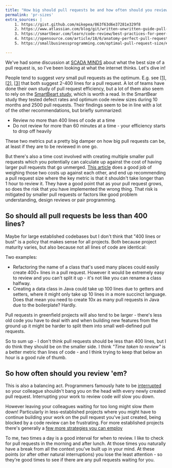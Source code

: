 ```yaml
---
title: "How big should pull requests be and how often should you review them"
permalink: 'pr-sizes'
extra_sources: |
    1. https://gist.github.com/mikepea/863f63d6e37281e329f8
    2. https://www.atlassian.com/blog/git/written-unwritten-guide-pull-requests
    3. https://smartbear.com/learn/code-review/best-practices-for-peer-code-review/
    4. https://opensource.com/article/18/6/anatomy-perfect-pull-request
    5. https://smallbusinessprogramming.com/optimal-pull-request-size/#fn-352-2

---
```

We've had some discussion at [SCADA MINDS](https://www.scadaminds.com/) about what the best size of a pull request is, so I've been looking at what the internet thinks. Let's dive in!

People tend to suggest *very* small pull requests as the optimum. E.g. see [[1]](https://gist.github.com/mikepea/863f63d6e37281e329f8), [[2]](https://www.atlassian.com/blog/git/written-unwritten-guide-pull-requests), [[3]](https://smartbear.com/learn/code-review/best-practices-for-peer-code-review/) that both suggest 2-400 lines for a pull request.
A lot of teams have done their own study of pull request efficiency, but a lot of them also seem to rely on the [SmartBeart study](https://smartbear.com/learn/code-review/best-practices-for-peer-code-review/), which is worth a read.
In the SmartBear study they tested defect rates and optimum code review sizes during 10 months and 2500 pull requests. Their findings seem to be in line with a lot of the other recommendations, but briefly summarized:

- Review no more than 400 lines of code at a time
- Do not review for more than 60 minutes at a time - your efficiency starts to drop off heavily

These two metrics put a pretty big damper on how big pull requests can be, at least if they are to be reviewed in one go.

But there's also a time cost involved with creating multiple smaller pull requests which you potentially can calculate up against the cost of having larger pull requests that go unmerged.
[This article](https://opensource.com/article/18/6/anatomy-perfect-pull-request) does a good job of weighing those two costs up against each other, and end up recommending a pull request size where the key metric is that it shouldn't take longer than 1 hour to review it.
They have a good point that as your pull request grows, so does the risk that you have implemented the wrong thing. That risk is mitigated by smaller pull requests or factors like good problem understanding, design reviews or pair programming.

## So should all pull requests be less than 400 lines?
Maybe for large established codebases but I don't think that "400 lines or bust" is a policy that makes sense for all projects. Both because project maturity varies, but also because not all lines of code are identical:

Two examples:
- Refactoring the name of a class that's used many places could easily create 400+ lines in a pull request. However it would be extremely easy to review and you can't split it up - it's not like you can rename a class halfway.
- Creating a data class in Java could take up 100 lines due to getters and setters, where it might only take up 10 lines in a more succinct language. Does that mean you need to create 10x as many pull requests in Java due to the boilerplate? Hardly.

Pull requests in greenfield projects will also tend to be larger - there's less old code you have to deal with and when building new features from the ground up it might be harder to split them into small well-defined pull requests.

So to sum up - I don't think pull requests should be less than 400 lines, but I do think they should be on the smaller side.
I think *"Time taken to review"* is a better metric than lines of code - and I think trying to keep that below an hour is a good rule of thumb.

## So how often should you review 'em?
This is also a balancing act. Programmers famously hate to be [interrupted](https://external-preview.redd.it/Et9_8Xgh3qe7moAj3BIt5lFhNC-3q1UslU4d62FvvA4.jpg?auto=webp&s=060b28bdf438ddfcbcd887525f5c45806a56dca9) so your colleague shouldn't bang you on the head with every newly created pull request. Interrupting your work to review code *will* slow you down.

However leaving your colleagues waiting for too long might slow *them* down!
Particularly in less-established projects where you might have to continue building your work on the pull request you've just created, being blocked by a code review can be frustrating.
For more established projects there's generally a [few more strategies you can employ](https://www.gustavwengel.dk/how-to-not-get-blocked-while-waiting-for-code-review)

To me, two times a day is a good interval for when to review. I like to check for pull requests in the morning and after lunch.
At those times you naturally have a break from all the context you've built up in your mind. At these points (or after other natural interruptions) you lose the least attention - so they're good times to see if there are any pull requests waiting for you.
